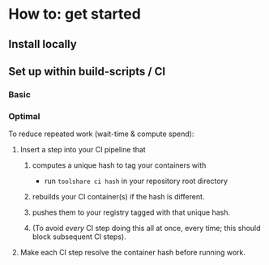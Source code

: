 # How to: get started

## Install locally

## Set up within build-scripts / CI

### Basic

### Optimal

To reduce repeated work (wait-time & compute spend):

1. Insert a step into your CI pipeline that

    1. computes a unique hash to tag your containers with

        * run `toolshare ci hash` in your repository root directory

    1. rebuilds your CI container(s) if the hash is different.
    1. pushes them to your registry tagged with that unique hash.
    1. (To avoid _every_ CI step doing this all at once, every time; this should block subsequent CI steps).

1. Make each CI step resolve the container hash before running work.
